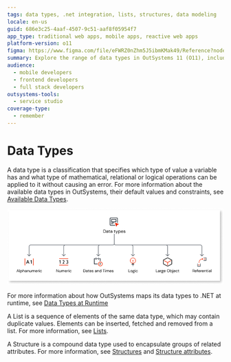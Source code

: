 ```yaml
---
tags: data types, .net integration, lists, structures, data modeling
locale: en-us
guid: 686e3c25-4aaf-4507-9c51-aaf8f05954f7
app_type: traditional web apps, mobile apps, reactive web apps
platform-version: o11
figma: https://www.figma.com/file/eFWRZ0nZhm5J5ibmKMak49/Reference?node-id=1414:1769
summary: Explore the range of data types in OutSystems 11 (O11), including lists and structures, and their integration with .NET at runtime.
audience:
  - mobile developers
  - frontend developers
  - full stack developers
outsystems-tools:
  - service studio
coverage-type:
  - remember
---
```


# Data Types

A data type is a classification that specifies which type of value a variable has and what type of mathematical, relational or logical operations can be applied to it without causing an error.
For more information about the  available data types in OutSystems, their default values and constraints, see [Available Data Types](available-data-types.md).

![Diagram illustrating the different data types available in OutSystems](images/data-types-diag.png "OutSystems Data Types Diagram")

For more information about how OutSystems maps its data types to .NET at runtime, see [Data Types at Runtime](data-types-at-runtime.md)

A List is a sequence of elements of the same data type, which may contain duplicate values. Elements can be inserted, fetched and removed from a list. For more information, see [Lists](list.md).

A Structure is a compound data type used to encapsulate groups of related attributes. For more information, see [Structures](../../lang/auto/class-structure.md) and [Structure attributes](../../lang/auto/class-structure-attribute.md).

